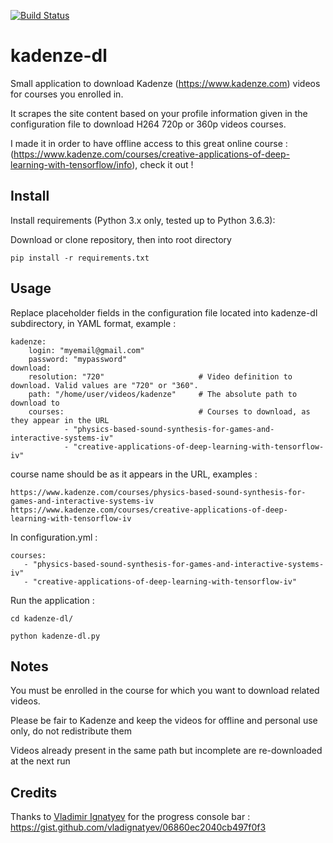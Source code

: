 [![Build Status](https://travis-ci.org/Gaarv/kadenze-dl.svg?branch=master)](https://travis-ci.org/Gaarv/kadenze-dl)

kadenze-dl
===

Small application to download Kadenze (https://www.kadenze.com) videos for courses you enrolled in.

It scrapes the site content based on your profile information given in the configuration file to download H264 720p or 360p videos courses.

I made it in order to have offline access to this great online course : (https://www.kadenze.com/courses/creative-applications-of-deep-learning-with-tensorflow/info), check it out !


Install
---

Install requirements (Python 3.x only, tested up to Python 3.6.3):

Download or clone repository, then into root directory

    pip install -r requirements.txt


Usage 
---

Replace placeholder fields in the configuration file located into kadenze-dl subdirectory, in YAML format, example :

    kadenze:
        login: "myemail@gmail.com"
        password: "mypassword"
    download:
        resolution: "720"                     # Video definition to download. Valid values are "720" or "360".
        path: "/home/user/videos/kadenze"     # The absolute path to download to
        courses:                              # Courses to download, as they appear in the URL
                - "physics-based-sound-synthesis-for-games-and-interactive-systems-iv"
                - "creative-applications-of-deep-learning-with-tensorflow-iv"


course name should be as it appears in the URL, examples :

    https://www.kadenze.com/courses/physics-based-sound-synthesis-for-games-and-interactive-systems-iv
    https://www.kadenze.com/courses/creative-applications-of-deep-learning-with-tensorflow-iv

In configuration.yml :
    
    courses:
       - "physics-based-sound-synthesis-for-games-and-interactive-systems-iv"
       - "creative-applications-of-deep-learning-with-tensorflow-iv"

Run the application :

    cd kadenze-dl/

	python kadenze-dl.py


Notes
---
You must be enrolled in the course for which you want to download related videos.

Please be fair to Kadenze and keep the videos for offline and personal use only, do not redistribute them

Videos already present in the same path but incomplete are re-downloaded at the next run


Credits
---
Thanks to [Vladimir Ignatyev](https://gist.github.com/vladignatyev) for the progress console bar :
https://gist.github.com/vladignatyev/06860ec2040cb497f0f3
